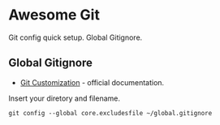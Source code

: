 # Awesome Git
Git config quick setup.  Global Gitignore. 

## Global Gitignore

- [Git Customization](http://git-scm.com/book/en/v2/Customizing-Git-Git-Configuration) - official documentation. 

Insert your diretory and filename.
```shell
git config --global core.excludesfile ~/global.gitignore
```
